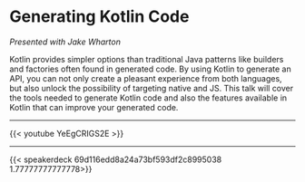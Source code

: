 # Generating Kotlin Code

_Presented with Jake Wharton_

Kotlin provides simpler options than traditional Java patterns like builders and factories often found in generated code. By using Kotlin to generate an API, you can not only create a pleasant experience from both languages, but also unlock the possibility of targeting native and JS. This talk will cover the tools needed to generate Kotlin code and also the features available in Kotlin that can improve your generated code.

---

{{< youtube YeEgCRIGS2E >}}

---

{{< speakerdeck 69d116edd8a24a73bf593df2c8995038 1.77777777777778>}}